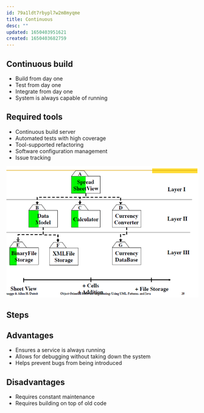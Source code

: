 ```yaml
---
id: 79a1ldt7rbypl7w2m8myqme
title: Continuous
desc: ""
updated: 1650403951621
created: 1650403682759
---
```


## Continuous build

- Build from day one
- Test from day one
- Integrate from day one
- System is always capable of running

## Required tools

- Continuous build server
- Automated tests with high coverage
- Tool-supported refactoring
- Software configuration management
- Issue tracking

![](/assets/images/2022-04-19-14-29-49.png)

## Steps

## Advantages

- Ensures a service is always running
- Allows for debugging without taking down the system
- Helps prevent bugs from being introduced

## Disadvantages

- Requires constant maintenance
- Requires building on top of old code
